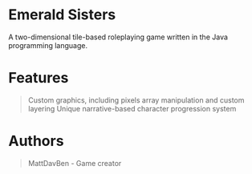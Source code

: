 Emerald Sisters
==============

A two-dimensional tile-based roleplaying game written in the Java programming language.

Features
==============
> Custom graphics, including pixels array manipulation and custom layering
> Unique narrative-based character progression system

Authors
==============
> MattDavBen - Game creator
